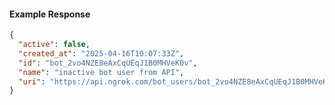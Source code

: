 <!-- Code generated for API Clients. DO NOT EDIT. -->
#### Example Response
```json
{
  "active": false,
  "created_at": "2025-04-16T10:07:33Z",
  "id": "bot_2vo4NZE8eAxCqUEqJ1B0MHVeK0v",
  "name": "inactive bot user from API",
  "uri": "https://api.ngrok.com/bot_users/bot_2vo4NZE8eAxCqUEqJ1B0MHVeK0v"
}
